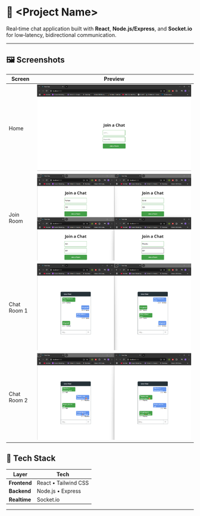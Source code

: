 # 🧩 <Project Name>

Real‑time chat application built with **React**, **Node.js/Express**, and **Socket.io** for low‑latency, bidirectional communication.

---


## 🖼️ Screenshots

| Screen | Preview |
| ------ | ------- |
| Home | ![Home](./assets/Home.png) |
| Join Room | ![Join Room](./assets/Joining_a_room.png) |
| Chat Room 1| ![Chat](./assets/Conversation_1.png) |
| Chat Room 2| ![Chat](./assets/Conversation_2.png) |



## 🚀 Tech Stack

| Layer      | Tech |
| ---------- | ---- |
| **Frontend** | React • Tailwind CSS |
| **Backend**  | Node.js • Express |
| **Realtime** | Socket.io |

---

